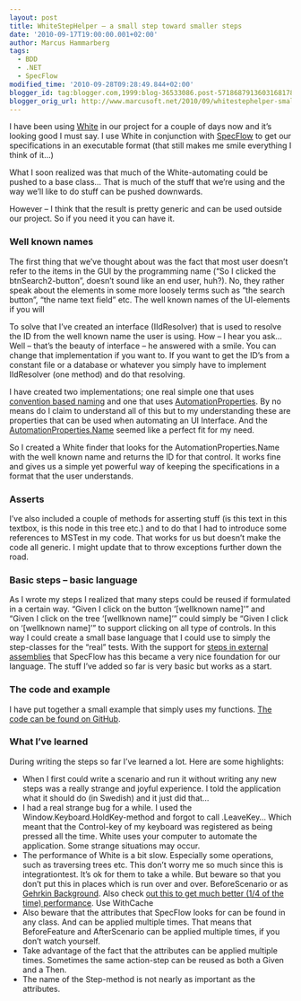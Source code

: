 ```yaml
---
layout: post
title: WhiteStepHelper – a small step toward smaller steps
date: '2010-09-17T19:00:00.001+02:00'
author: Marcus Hammarberg
tags:
  - BDD
  - .NET
  - SpecFlow
modified_time: '2010-09-28T09:28:49.844+02:00'
blogger_id: tag:blogger.com,1999:blog-36533086.post-5718687913603168178
blogger_orig_url: http://www.marcusoft.net/2010/09/whitestephelper-small-step-toward.html
---
```



I have been using
<a href="http://white.codeplex.com" target="_blank">White</a> in our
project for a couple of days now and it’s looking good I must say. I use
White in conjunction with
<a href="http://www.specflow.org" target="_blank">SpecFlow</a> to get
our specifications in an executable format (that still makes me smile
everything I think of it…)

What I soon realized was that much of the White-automating could be
pushed to a base class… That is much of the stuff that we’re using and
the way we’ll like to do stuff can be pushed downwards.

However – I think that the result is pretty generic and can be used
outside our project. So if you need it you can have it.

### Well known names

The first thing that we’ve thought about was the fact that most user
doesn’t refer to the items in the GUI by the programming name (“So I
clicked the btnSearch2-button”, doesn’t sound like an end user, huh?).
No, they rather speak about the elements in some more loosely terms such
as “the search button”, “the name text field” etc. The well known names
of the UI-elements if you will

To solve that I’ve created an interface (IIdResolver) that is used to
resolve the ID from the well known name the user is using. How – I hear
you ask… Well – that’s the beauty of interface – he answered with a
smile. You can change that implementation if you want to. If you want to
get the ID’s from a constant file or a database or whatever you simply
have to implement IIdResolver (one method) and do that resolving.

I have created two implementations; one real simple one that uses
<a href="http://en.wikipedia.org/wiki/Convention_over_configuration"
target="_blank">convention based naming</a> and one that uses
<a href="http://msdn.microsoft.com/en-us/library/ms752056.aspx"
target="_blank">AutomationProperties</a>. By no means do I claim to
understand all of this but to my understanding these are properties that
can be used when automating an UI Interface. And the <a
href="http://msdn.microsoft.com/en-us/library/system.windows.automation.automationelement.nameproperty.aspx"
target="_blank">AutomationProperties.Name</a> seemed like a perfect fit
for my need.

So I created a White finder that looks for the AutomationProperties.Name
with the well known name and returns the ID for that control. It works
fine and gives us a simple yet powerful way of keeping the
specifications in a format that the user understands.

### Asserts

I’ve also included a couple of methods for asserting stuff (is this text
in this textbox, is this node in this tree etc.) and to do that I had to
introduce some references to MSTest in my code. That works for us but
doesn’t make the code all generic. I might update that to throw
exceptions further down the road.

### Basic steps – basic language

As I wrote my steps I realized that many steps could be reused if
formulated in a certain way. “Given I click on the button ‘\[wellknown
name\]’” and “Given I click on the tree ‘\[wellknown name\]’” could
simply be “Given I click on ‘\[wellknown name\]’” to support clicking on
all type of controls. In this way I could create a small base language
that I could use to simply the step-classes for the “real” tests. With
the support for <a
href="http://github.com/techtalk/SpecFlow/blob/master/Tests/FeatureTests/ExternalSteps/ExternalSteps.feature"
target="_blank">steps in external assemblies</a> that SpecFlow has this
became a very nice foundation for our language. The stuff I’ve added so
far is very basic but works as a start.

### The code and example

I have put together a small example that simply uses my functions.
<a href="http://github.com/marcusoftnet/WhiteStepHelper"
target="_blank">The code can be found on GitHub</a>.

### What I’ve learned

During writing the steps so far I’ve learned a lot. Here are some
highlights:

- When I first could write a scenario and run it without writing any
    new steps was a really strange and joyful experience. I told the
    application what it should do (in Swedish) and it just did that…
- I had a real strange bug for a while. I used the
    Window.Keyboard.HoldKey-method and forgot to call .LeaveKey… Which
    meant that the Control-key of my keyboard was registered as being
    pressed all the time. White uses your computer to automate the
    application. Some strange situations may occur.
- The performance of White is a bit slow. Especially some operations,
    such as traversing trees etc. This don’t worry me so much since this
    is integrationtest. It’s ok for them to take a while. But beware so
    that you don’t put this in places which is run over and over.
    BeforeScenario or as
    <a href="http://wiki.github.com/aslakhellesoy/cucumber/background"
    target="_blank">Gehrkin Background</a>. Also check <a
    href="http://white.codeplex.com/wikipage?title=Speed%20up%20performance%20by%20Position%20based%20search&amp;referringTitle=Performance"
    target="_blank">out this to get much better (1/4 of the time)
    performance</a>. Use WithCache
- Also beware that the attributes that SpecFlow looks for can be found
    in any class. And can be applied multiple times. That means that
    BeforeFeature and AfterScenario can be applied multiple times, if
    you don’t watch yourself.
- Take advantage of the fact that the attributes can be applied
    multiple times. Sometimes the same action-step can be reused as both
    a Given and a Then.
- The name of the Step-method is not nearly as important as the
    attributes.
